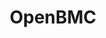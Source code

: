---
image:
  featured: 'true'
  path: /assets/images/projects/OpenBMC.png
permalink: /engineering/projects/openbmc/
project_link_name: openbmc
project_url: https://www.openbmc.org/
statsAvailable: 'false'
title: OpenBMC
---